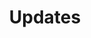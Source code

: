 ---
title: Updates
description: Check out what's new
mainPage: true
updates:
 -
  version: 1.0.0
  major: true
  features:
   -
    icon: repository
    title: Theming Site release!
    description: Theming Site was released!
    url: https://github.com/diegonvs/gatsby-boilerplate/releases
 -
  version: 1.0.1
  major: false
  features:
   -
    icon: star
    title: Sample Title
    description: Lorem ipsum dolor sit amet, consectetur adipiscing elit. Curabitur nulla libero, eleifend in euismod eget, fringilla id diam. Proin quis interdum ipsum.
    url: https://github.com/diegonvs/gatsby-boilerplate/pulls/3
   -
    icon: sun
    title: Sample Title
    description: Lorem ipsum dolor sit amet, consectetur adipiscing elit. Curabitur nulla libero, eleifend in euismod eget, fringilla id diam. Proin quis interdum ipsum.
    url: https://github.com/diegonvs/gatsby-boilerplate/pulls/4
 -
  version: 2.0.0
  major: true
  features:
   -
    icon: star
    title: Sample Title
    description: Lorem ipsum dolor sit amet, consectetur adipiscing elit. Curabitur nulla libero, eleifend in euismod eget, fringilla id diam. Proin quis interdum ipsum.
    url: https://github.com/diegonvs/gatsby-boilerplate/pulls/3
   -
    icon: sun
    title: Sample Title
    description: Lorem ipsum dolor sit amet, consectetur adipiscing elit. Curabitur nulla libero, eleifend in euismod eget, fringilla id diam. Proin quis interdum ipsum.
    url: https://github.com/diegonvs/gatsby-boilerplate/pulls/4
 -
  version: 1.4.0
  major: false
  features:
   -
    icon: star
    title: Sample Title
    description: Lorem ipsum dolor sit amet, consectetur adipiscing elit. Curabitur nulla libero, eleifend in euismod eget, fringilla id diam. Proin quis interdum ipsum.
    url: https://github.com/diegonvs/gatsby-boilerplate/pulls/3
   -
    icon: sun
    title: Sample Title
    description: Lorem ipsum dolor sit amet, consectetur adipiscing elit. Curabitur nulla libero, eleifend in euismod eget, fringilla id diam. Proin quis interdum ipsum.
    url: https://github.com/diegonvs/gatsby-boilerplate/pulls/4
---